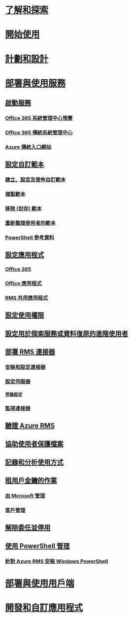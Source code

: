 # [了解和探索](/rights-management/understand-explore/azure-rights-management)
# [開始使用](/rights-management/get-started/requirements-azure-rms)
# [計劃和設計](/rights-management/plan-design/deployment-roadmap)
# [部署與使用服務](activate-service.md)
## [啟動服務](activate-service.md)
### [Office 365 系統管理中心預覽](activate-office365-preview.md)
### [Office 365 傳統系統管理中心](activate-office365-classic.md)
### [Azure 傳統入口網站](activate-azure-classic.md)
## [設定自訂範本](configure-custom-templates.md)
### [建立、設定及發佈自訂範本](create-template.md) 
### [複製範本](copy-template.md)
### [移除 (封存) 範本](remove-template.md) 
### [重新整理使用者的範本](refresh-templates.md)
### [PowerShell 參考資料](configure-templates-with-powershell.md)
## [設定應用程式](configure-applications.md)
### [Office 365](configure-office365.md)
### [Office 應用程式](configure-office-apps.md)
### [RMS 共用應用程式](configure-sharing-app.md)
## [設定使用權限](configure-usage-rights.md)
## [設定用於探索服務或資料復原的進階使用者](configure-super-users.md)
## [部署 RMS 連接器](deploy-rms-connector.md)
### [安裝和設定連接器](install-configure-rms-connector.md)
### [設定伺服器](configure-servers-rms-connector.md)
#### [登錄設定](rms-connector-registry-settings.md)
### [監視連接器](monitor-rms-connector.md)
## [驗證 Azure RMS](verify.md)
## [協助使用者保護檔案](help-users.md)
## [記錄和分析使用方式](log-analyze-usage.md)
## [租用戶金鑰的作業](operations-tenant-key.md)
### [由 Mcrosoft 管理](operations-microsoft-managed-tenant-key.md)
### [客戶管理](operations-customer-managed-tenant-key.md)
## [解除委任並停用](decommission-deactivate.md)
## [使用 PowerShell 管理](administer-powershell.md)
### [針對 Azure RMS 安裝 Windows PowerShell](install-powershell.md)
# [部署與使用用戶端](/rights-management/rms-client/use-client)
# [開發和自訂應用程式](/rights-management/develop/developers-guide)


<!--HONumber=Jun16_HO4-->


